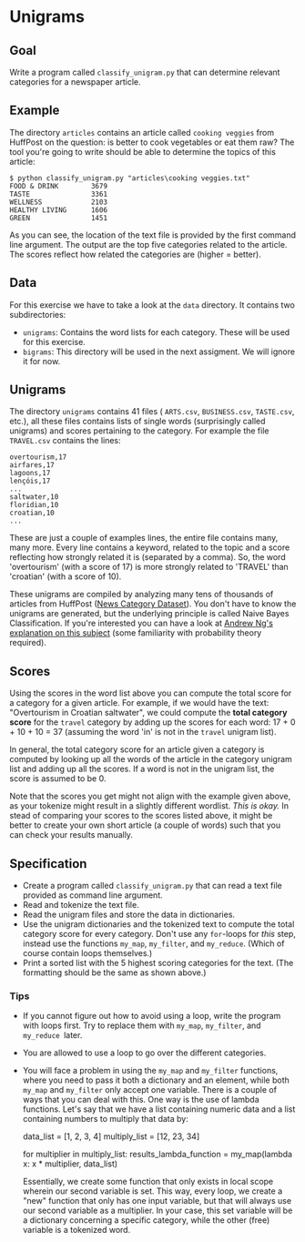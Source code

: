 # Unigrams

## Goal

Write a program called `classify_unigram.py` that can determine relevant categories for a newspaper article.

## Example

The directory `articles` contains an article called `cooking veggies` from HuffPost on the question: is better to cook vegetables or eat them raw? The tool you're going to write should be able to determine the topics of this article:

    $ python classify_unigram.py "articles\cooking veggies.txt"
    FOOD & DRINK        3679
    TASTE               3361
    WELLNESS            2103
    HEALTHY LIVING      1606
    GREEN               1451

As you can see, the location of the text file is provided by the first command line argument. The output are the top five categories related to the article. The scores reflect how related the categories are (higher = better).

## Data

For this exercise we have to take a look at the `data` directory. It contains two subdirectories:

* `unigrams`: Contains the word lists for each category. These will be used for this exercise.
* `bigrams`: This directory will be used in the next assigment. We will ignore it for now.

## Unigrams

The directory `unigrams` contains 41 files ( `ARTS.csv`, `BUSINESS.csv`, `TASTE.csv`, etc.), all these files contains lists of single words (surprisingly called unigrams) and scores pertaining to the category. For example the file `TRAVEL.csv` contains the lines:

    overtourism,17
    airfares,17
    lagoons,17
    lençóis,17
    ...
    saltwater,10
    floridian,10
    croatian,10
    ...

These are just a couple of examples lines, the entire file contains many, many more. Every line contains a keyword, related to the topic and a score reflecting how strongly related it is (separated by a comma). So, the word 'overtourism' (with a score of 17) is more strongly related to 'TRAVEL' than 'croatian' (with a score of 10).

These unigrams are compiled by analyzing many tens of thousands of articles from HuffPost ([News Category Dataset](https://www.kaggle.com/rmisra/news-category-dataset)). You don't have to know the unigrams are generated, but the underlying principle is called Naive Bayes Classification. If you're interested you can have a look at [Andrew Ng's explanation on this subject](https://www.youtube.com/watch?v=z5UQyCESW64) (some familiarity with probability theory required).

## Scores

Using the scores in the word list above you can compute the total score for a category for a given article. For example, if we would have the text: "Overtourism in Croatian saltwater", we could compute the **total category score** for the `travel` category by adding up the scores for each word: 17 + 0 + 10 + 10 = 37 (assuming the word 'in' is not in the `travel` unigram list).

In general, the total category score for an article given a category is computed by looking up all the words of the article in the category unigram list and adding up all the scores. If a word is not in the unigram list, the score is assumed to be 0.

Note that the scores you get might not align with the example given above, as your tokenize might result in a slightly different wordlist. *This is okay.* In stead of comparing your scores to the scores listed above, it might be better to create your own short article (a couple of words) such that you can check your results manually.

## Specification

* Create a program called `classify_unigram.py` that can read a text file provided as command line argument.
* Read and tokenize the text file.
* Read the unigram files and store the data in dictionaries.
* Use the unigram dictionaries and the tokenized text to compute the total category score for every category. Don't use any `for`-loops for *this* step, instead use the functions `my_map`, `my_filter`, and `my_reduce`. (Which of course contain loops themselves.)
* Print a sorted list with the 5 highest scoring categories for the text. (The formatting should be the same as shown above.)

### Tips

* If you cannot figure out how to avoid using a loop, write the program with loops first. Try to replace them with  `my_map`, `my_filter`, and `my_reduce `later.
* You are allowed to use a loop to go over the different categories.
* You will face a problem in using the `my_map` and `my_filter` functions, where you need to pass it both a dictionary and an element, while both `my_map` and `my_filter` only accept one variable. There is a couple of ways that you can deal with this. One way is the use of lambda functions. Let's say that we have a list containing numeric data and a list containing numbers to multiply that data by:

    data_list = [1, 2, 3, 4]
    multiply_list = [12, 23, 34]

    for multiplier in multiply_list:
        results_lambda_function = my_map(lambda x: x * multiplier, data_list)

  Essentially, we create some function that only exists in local scope wherein our second variable is set. This way, every loop, we create a "new" function that only has one input variable, but that will always use our second variable as a multiplier. In your case, this set variable will be a dictionary concerning a specific category, while the other (free) variable is a tokenized word.
